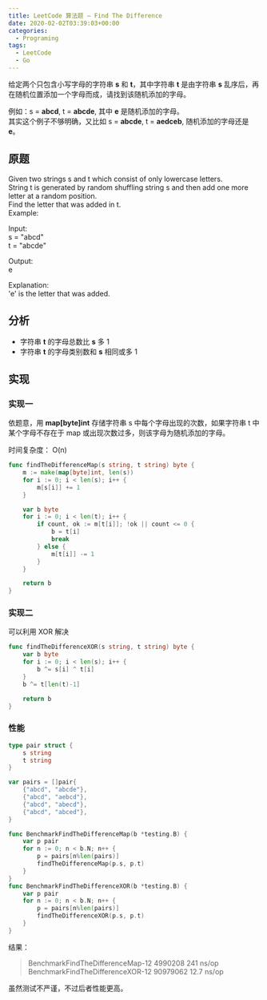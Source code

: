 ```yaml
---
title: LeetCode 算法题 – Find The Difference
date: 2020-02-02T03:39:03+00:00
categories:
  - Programing
tags:
  - LeetCode
  - Go
---
```


给定两个只包含小写字母的字符串 **s** 和 **t**，其中字符串 **t** 是由字符串 **s** 乱序后，再在随机位置添加一个字母而成，请找到该随机添加的字母。  

<!--more-->

例如：s = **abcd**, t = **abcde**, 其中 **e** 是随机添加的字母。  
其实这个例子不够明确，又比如 s = **abcde**, t = **aedceb**, 随机添加的字母还是 **e**。 

## 原题

Given two strings s and t which consist of only lowercase letters.  
String t is generated by random shuffling string s and then add one more letter at a random position.  
Find the letter that was added in t.  
Example:

Input:  
s = "abcd"  
t = "abcde"

Output:  
e

Explanation:  
'e' is the letter that was added.

## 分析

  * 字符串 **t** 的字母总数比 **s** 多 1
  * 字符串 **t** 的字母类别数和 **s** 相同或多 1

## 实现

### 实现一

依题意，用 **map[byte]int** 存储字符串 s 中每个字母出现的次数，如果字符串 t 中某个字母不存在于 map 或出现次数过多，则该字母为随机添加的字母。

时间复杂度： O(n)

```go
func findTheDifferenceMap(s string, t string) byte {
    m := make(map[byte]int, len(s))
    for i := 0; i < len(s); i++ {
        m[s[i]] += 1
    }

    var b byte
    for i := 0; i < len(t); i++ {
        if count, ok := m[t[i]]; !ok || count <= 0 {
            b = t[i]
            break
        } else {
            m[t[i]] -= 1
        }
    }

    return b
}
```

### 实现二

可以利用 XOR 解决

```go
func findTheDifferenceXOR(s string, t string) byte {
    var b byte
    for i := 0; i < len(s); i++ {
        b ^= s[i] ^ t[i]
    }
    b ^= t[len(t)-1]

    return b
}
```

### 性能

```go
type pair struct {
    s string
    t string
}

var pairs = []pair{
    {"abcd", "abcde"},
    {"abcd", "aebcd"},
    {"abcd", "abecd"},
    {"abcd", "abced"},
}

func BenchmarkFindTheDifferenceMap(b *testing.B) {
    var p pair
    for n := 0; n < b.N; n++ {
        p = pairs[n%len(pairs)]
        findTheDifferenceMap(p.s, p.t)
    }
}
func BenchmarkFindTheDifferenceXOR(b *testing.B) {
    var p pair
    for n := 0; n < b.N; n++ {
        p = pairs[n%len(pairs)]
        findTheDifferenceXOR(p.s, p.t)
    }
}
```

结果：

> BenchmarkFindTheDifferenceMap-12 4990208 241 ns/op  
> BenchmarkFindTheDifferenceXOR-12 90979062 12.7 ns/op

虽然测试不严谨，不过后者性能更高。
